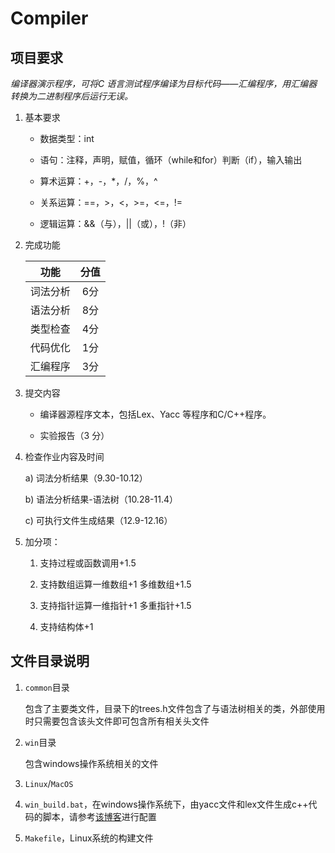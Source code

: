 # Compiler

## 项目要求

*编译器演示程序，可将C 语言测试程序编译为目标代码——汇编程序，用汇编器转换为二进制程序后运行无误。*

1. 基本要求

    * 数据类型：int

    * 语句：注释，声明，赋值，循环（while和for）判断（if），输入输出

    * 算术运算：+，-，*，/，%，^

    * 关系运算：==，>，<，>=，<=，!=

    * 逻辑运算：&&（与），||（或），!（非）

2. 完成功能

    |功能|分值|
    |:-:|:--:|
    |词法分析|6分|
    |语法分析|8分|
    |类型检查|4分|
    |代码优化|1分|
    |汇编程序|3分|

3. 提交内容

    * 编译器源程序文本，包括Lex、Yacc 等程序和C/C++程序。

    * 实验报告（3 分）

4. 检查作业内容及时间

    a) 词法分析结果（9.30-10.12）

    b) 语法分析结果-语法树（10.28-11.4）

    c) 可执行文件生成结果（12.9-12.16）

5. 加分项：

    1. 支持过程或函数调用+1.5

    2. 支持数组运算一维数组+1 多维数组+1.5

    3. 支持指针运算一维指针+1 多重指针+1.5

    4. 支持结构体+1

## 文件目录说明

1. `common`目录

    包含了主要类文件，目录下的trees.h文件包含了与语法树相关的类，外部使用时只需要包含该头文件即可包含所有相关头文件

2. `win`目录

    包含windows操作系统相关的文件

3. `Linux`/`MacOS`

4. `win_build.bat`，在windows操作系统下，由yacc文件和lex文件生成c++代码的脚本，请参考[该博客](./https://blog.csdn.net/tankloverainbow/article/details/86653044)进行配置

5. `Makefile`，Linux系统的构建文件
